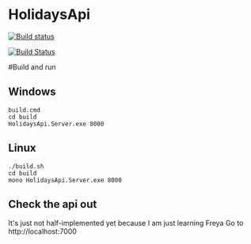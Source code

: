 HolidaysApi
===========
[![Build status](https://ci.appveyor.com/api/projects/status/ykoj058ddh4ts52t?svg=true)](https://ci.appveyor.com/project/BjrnEinarBjarnes/holidaysapi)

[![Build Status](https://travis-ci.org/bjartwolf/HolidaysApi.svg?branch=Freya)](https://travis-ci.org/bjartwolf/HolidaysApi)


#Build and run 

## Windows
```
build.cmd
cd build
HolidaysApi.Server.exe 8000
```

## Linux
```
./build.sh
cd build
mono HolidaysApi.Server.exe 8000
```

## Check the api out
It's just not half-implemented yet because I am just learning Freya
Go to http://localhost:7000
